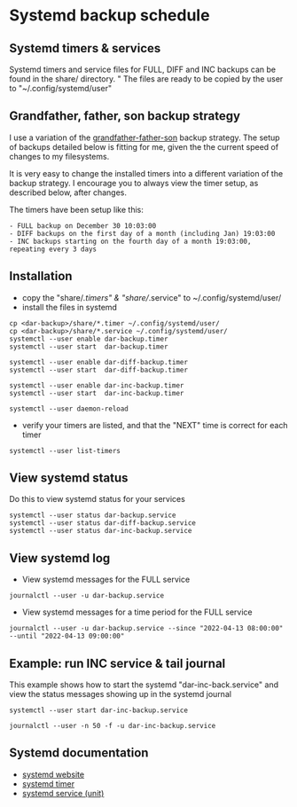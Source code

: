   # Systemd backup schedule

## Systemd timers & services

  Systemd timers and service files for FULL, DIFF and INC backups can be found in the share/ directory.
  "
  The files are ready to be copied by the user to "~/.config/systemd/user"

## Grandfather, father, son backup strategy
  I use a variation of the [grandfather-father-son](https://en.wikipedia.org/wiki/Backup_rotation_scheme#Grandfather-father-son) backup strategy. The setup of backups detailed below is fitting for me, given the the current speed of changes to my filesystems.

  It is very easy to change the installed timers into a different variation of the backup strategy. I encourage you to always view the timer setup, as described below, after changes.


  The timers have been setup like this:

    - FULL backup on December 30 10:03:00
    - DIFF backups on the first day of a month (including Jan) 19:03:00
    - INC backups starting on the fourth day of a month 19:03:00, repeating every 3 days
  
## Installation

  - copy the "share/*.timers" &  "share/*.service" to ~/.config/systemd/user/
  - install the files in systemd

  ````
  cp <dar-backup>/share/*.timer ~/.config/systemd/user/ 
  cp <dar-backup>/share/*.service ~/.config/systemd/user/ 
  systemctl --user enable dar-backup.timer
  systemctl --user start  dar-backup.timer
  
  systemctl --user enable dar-diff-backup.timer
  systemctl --user start  dar-diff-backup.timer
  
  systemctl --user enable dar-inc-backup.timer
  systemctl --user start  dar-inc-backup.timer
  
  systemctl --user daemon-reload
  ````
  - verify your timers are listed, and that the "NEXT" time is correct for each timer

  ````
  systemctl --user list-timers
  ````

## View systemd status
  Do this to view systemd status for your services

  ````
  systemctl --user status dar-backup.service
  systemctl --user status dar-diff-backup.service
  systemctl --user status dar-inc-backup.service
  ````

## View systemd log

  - View systemd messages for the FULL service
  ````
  journalctl --user -u dar-backup.service
  ````

  - View systemd messages for a time period for the FULL service
  ````
  journalctl --user -u dar-backup.service --since "2022-04-13 08:00:00"  --until "2022-04-13 09:00:00"
  ````

## Example: run INC service & tail journal
  This example shows how to start the systemd "dar-inc-back.service" and view the status messages showing up in the systemd journal
  ````
  systemctl --user start dar-inc-backup.service

  journalctl --user -n 50 -f -u dar-inc-backup.service
  ````
  

## Systemd documentation

  - [systemd website](https://systemd.io/)
  - [systemd timer](https://www.freedesktop.org/software/systemd/man/systemd.timer.html)
  - [systemd service (unit)](https://www.freedesktop.org/software/systemd/man/systemd.unit.html)

